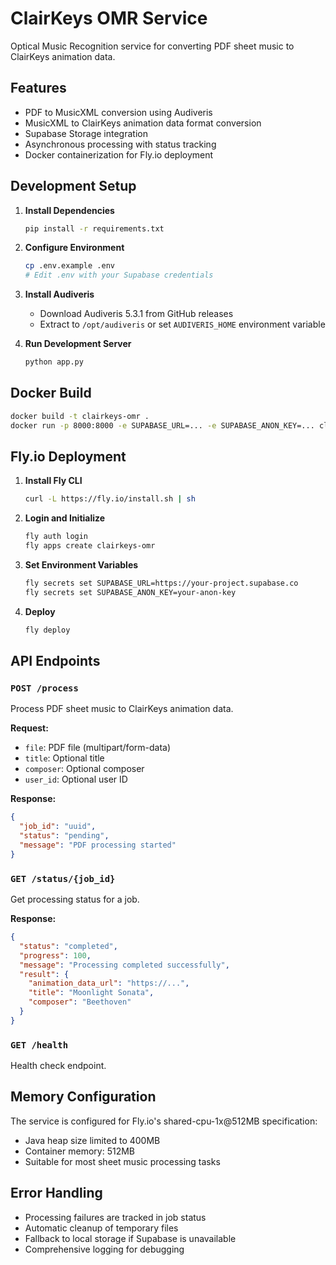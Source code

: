 # ClairKeys OMR Service

Optical Music Recognition service for converting PDF sheet music to ClairKeys animation data.

## Features

- PDF to MusicXML conversion using Audiveris
- MusicXML to ClairKeys animation data format conversion
- Supabase Storage integration
- Asynchronous processing with status tracking
- Docker containerization for Fly.io deployment

## Development Setup

1. **Install Dependencies**
   ```bash
   pip install -r requirements.txt
   ```

2. **Configure Environment**
   ```bash
   cp .env.example .env
   # Edit .env with your Supabase credentials
   ```

3. **Install Audiveris**
   - Download Audiveris 5.3.1 from GitHub releases
   - Extract to `/opt/audiveris` or set `AUDIVERIS_HOME` environment variable

4. **Run Development Server**
   ```bash
   python app.py
   ```

## Docker Build

```bash
docker build -t clairkeys-omr .
docker run -p 8000:8000 -e SUPABASE_URL=... -e SUPABASE_ANON_KEY=... clairkeys-omr
```

## Fly.io Deployment

1. **Install Fly CLI**
   ```bash
   curl -L https://fly.io/install.sh | sh
   ```

2. **Login and Initialize**
   ```bash
   fly auth login
   fly apps create clairkeys-omr
   ```

3. **Set Environment Variables**
   ```bash
   fly secrets set SUPABASE_URL=https://your-project.supabase.co
   fly secrets set SUPABASE_ANON_KEY=your-anon-key
   ```

4. **Deploy**
   ```bash
   fly deploy
   ```

## API Endpoints

### `POST /process`
Process PDF sheet music to ClairKeys animation data.

**Request:**
- `file`: PDF file (multipart/form-data)
- `title`: Optional title
- `composer`: Optional composer
- `user_id`: Optional user ID

**Response:**
```json
{
  "job_id": "uuid",
  "status": "pending",
  "message": "PDF processing started"
}
```

### `GET /status/{job_id}`
Get processing status for a job.

**Response:**
```json
{
  "status": "completed",
  "progress": 100,
  "message": "Processing completed successfully",
  "result": {
    "animation_data_url": "https://...",
    "title": "Moonlight Sonata",
    "composer": "Beethoven"
  }
}
```

### `GET /health`
Health check endpoint.

## Memory Configuration

The service is configured for Fly.io's shared-cpu-1x@512MB specification:
- Java heap size limited to 400MB
- Container memory: 512MB
- Suitable for most sheet music processing tasks

## Error Handling

- Processing failures are tracked in job status
- Automatic cleanup of temporary files
- Fallback to local storage if Supabase is unavailable
- Comprehensive logging for debugging
